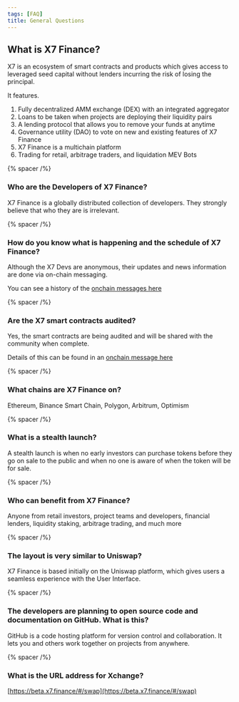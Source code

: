 ```yaml
---
tags: [FAQ]
title: General Questions
---
```


## What is X7 Finance?

X7 is an ecosystem of smart contracts and products which gives access to leveraged seed capital without lenders incurring the risk of losing the principal.

It features.

1. Fully decentralized AMM exchange (DEX) with an integrated aggregator
2. Loans to be taken when projects are deploying their liquidity pairs
3. A lending protocol that allows you to remove your funds at anytime
4. Governance utility (DAO) to vote on new and existing features of X7 Finance
5. X7 Finance is a multichain platform
6. Trading for retail, arbitrage traders, and liquidation MEV Bots

{% spacer /%}

### Who are the Developers of X7 Finance?

X7 Finance is a globally distributed collection of developers. They strongly believe that who they are is irrelevant.

{% spacer /%}

### How do you know what is happening and the schedule of X7 Finance?

Although the X7 Devs are anonymous, their updates and news information are done via on-chain messaging.

You can see a history of the [onchain messages here](/docs/onchains/)

{% spacer /%}

### Are the X7 smart contracts audited?

Yes, the smart contracts are being audited and will be shared with the community when complete.

Details of this can be found in an [onchain message here](/docs/onchains/955-oct-31-2022-064923-am-utc/#xchange-details)

{% spacer /%}

### What chains are X7 Finance on?

Ethereum, Binance Smart Chain, Polygon, Arbitrum, Optimism

{% spacer /%}

### What is a stealth launch?

A stealth launch is when no early investors can purchase tokens before they go on sale to the public and when no one is aware of when the token will be for sale.

{% spacer /%}

### Who can benefit from X7 Finance?

Anyone from retail investors, project teams and developers, financial lenders, liquidity staking, arbitrage trading, and much more

{% spacer /%}

### The layout is very similar to Uniswap?

X7 Finance is based initially on the Uniswap platform, which gives users a seamless experience with the User Interface.

{% spacer /%}

### The developers are planning to open source code and documentation on GitHub. What is this?

GitHub is a code hosting platform for version control and collaboration. It lets you and others work together on projects from anywhere.

{% spacer /%}

### What is the URL address for Xchange?

[https://beta.x7.finance/#/swap](https://beta.x7.finance/#/swap)
